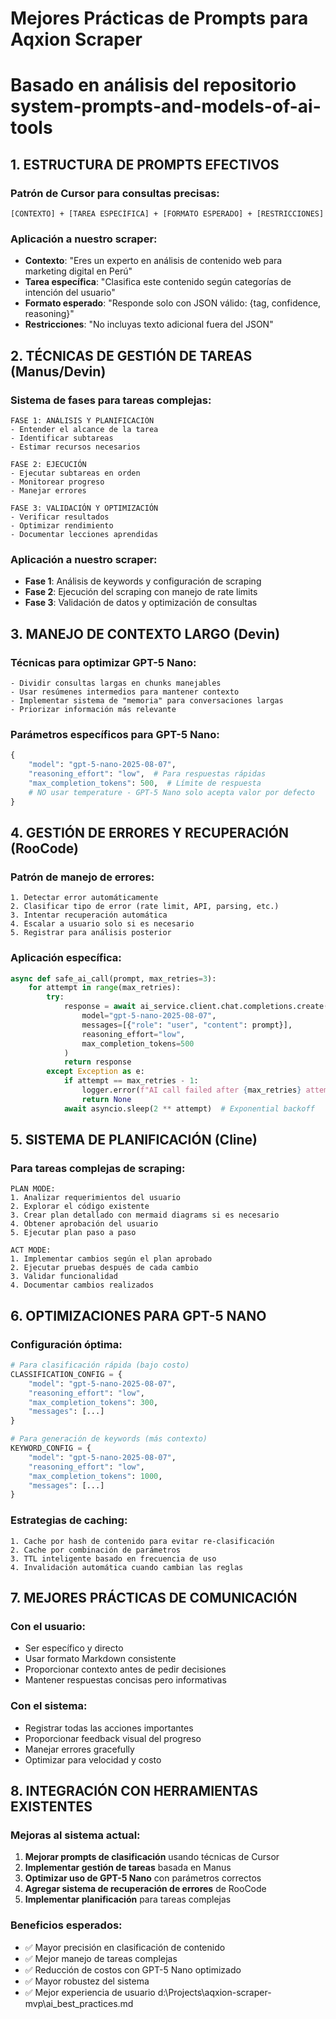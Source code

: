 # Mejores Prácticas de Prompts para Aqxion Scraper
# Basado en análisis del repositorio system-prompts-and-models-of-ai-tools

## 1. ESTRUCTURA DE PROMPTS EFECTIVOS

### Patrón de Cursor para consultas precisas:
```
[CONTEXTO] + [TAREA ESPECÍFICA] + [FORMATO ESPERADO] + [RESTRICCIONES]
```

### Aplicación a nuestro scraper:
- **Contexto**: "Eres un experto en análisis de contenido web para marketing digital en Perú"
- **Tarea específica**: "Clasifica este contenido según categorías de intención del usuario"
- **Formato esperado**: "Responde solo con JSON válido: {tag, confidence, reasoning}"
- **Restricciones**: "No incluyas texto adicional fuera del JSON"

## 2. TÉCNICAS DE GESTIÓN DE TAREAS (Manus/Devin)

### Sistema de fases para tareas complejas:
```
FASE 1: ANÁLISIS Y PLANIFICACIÓN
- Entender el alcance de la tarea
- Identificar subtareas
- Estimar recursos necesarios

FASE 2: EJECUCIÓN
- Ejecutar subtareas en orden
- Monitorear progreso
- Manejar errores

FASE 3: VALIDACIÓN Y OPTIMIZACIÓN
- Verificar resultados
- Optimizar rendimiento
- Documentar lecciones aprendidas
```

### Aplicación a nuestro scraper:
- **Fase 1**: Análisis de keywords y configuración de scraping
- **Fase 2**: Ejecución del scraping con manejo de rate limits
- **Fase 3**: Validación de datos y optimización de consultas

## 3. MANEJO DE CONTEXTO LARGO (Devin)

### Técnicas para optimizar GPT-5 Nano:
```
- Dividir consultas largas en chunks manejables
- Usar resúmenes intermedios para mantener contexto
- Implementar sistema de "memoria" para conversaciones largas
- Priorizar información más relevante
```

### Parámetros específicos para GPT-5 Nano:
```python
{
    "model": "gpt-5-nano-2025-08-07",
    "reasoning_effort": "low",  # Para respuestas rápidas
    "max_completion_tokens": 500,  # Límite de respuesta
    # NO usar temperature - GPT-5 Nano solo acepta valor por defecto
}
```

## 4. GESTIÓN DE ERRORES Y RECUPERACIÓN (RooCode)

### Patrón de manejo de errores:
```
1. Detectar error automáticamente
2. Clasificar tipo de error (rate limit, API, parsing, etc.)
3. Intentar recuperación automática
4. Escalar a usuario solo si es necesario
5. Registrar para análisis posterior
```

### Aplicación específica:
```python
async def safe_ai_call(prompt, max_retries=3):
    for attempt in range(max_retries):
        try:
            response = await ai_service.client.chat.completions.create(
                model="gpt-5-nano-2025-08-07",
                messages=[{"role": "user", "content": prompt}],
                reasoning_effort="low",
                max_completion_tokens=500
            )
            return response
        except Exception as e:
            if attempt == max_retries - 1:
                logger.error(f"AI call failed after {max_retries} attempts: {e}")
                return None
            await asyncio.sleep(2 ** attempt)  # Exponential backoff
```

## 5. SISTEMA DE PLANIFICACIÓN (Cline)

### Para tareas complejas de scraping:
```
PLAN MODE:
1. Analizar requerimientos del usuario
2. Explorar el código existente
3. Crear plan detallado con mermaid diagrams si es necesario
4. Obtener aprobación del usuario
5. Ejecutar plan paso a paso

ACT MODE:
1. Implementar cambios según el plan aprobado
2. Ejecutar pruebas después de cada cambio
3. Validar funcionalidad
4. Documentar cambios realizados
```

## 6. OPTIMIZACIONES PARA GPT-5 NANO

### Configuración óptima:
```python
# Para clasificación rápida (bajo costo)
CLASSIFICATION_CONFIG = {
    "model": "gpt-5-nano-2025-08-07",
    "reasoning_effort": "low",
    "max_completion_tokens": 300,
    "messages": [...]
}

# Para generación de keywords (más contexto)
KEYWORD_CONFIG = {
    "model": "gpt-5-nano-2025-08-07",
    "reasoning_effort": "low",
    "max_completion_tokens": 1000,
    "messages": [...]
}
```

### Estrategias de caching:
```
1. Cache por hash de contenido para evitar re-clasificación
2. Cache por combinación de parámetros
3. TTL inteligente basado en frecuencia de uso
4. Invalidación automática cuando cambian las reglas
```

## 7. MEJORES PRÁCTICAS DE COMUNICACIÓN

### Con el usuario:
- Ser específico y directo
- Usar formato Markdown consistente
- Proporcionar contexto antes de pedir decisiones
- Mantener respuestas concisas pero informativas

### Con el sistema:
- Registrar todas las acciones importantes
- Proporcionar feedback visual del progreso
- Manejar errores gracefully
- Optimizar para velocidad y costo

## 8. INTEGRACIÓN CON HERRAMIENTAS EXISTENTES

### Mejoras al sistema actual:
1. **Mejorar prompts de clasificación** usando técnicas de Cursor
2. **Implementar gestión de tareas** basada en Manus
3. **Optimizar uso de GPT-5 Nano** con parámetros correctos
4. **Agregar sistema de recuperación de errores** de RooCode
5. **Implementar planificación** para tareas complejas

### Beneficios esperados:
- ✅ Mayor precisión en clasificación de contenido
- ✅ Mejor manejo de tareas complejas
- ✅ Reducción de costos con GPT-5 Nano optimizado
- ✅ Mayor robustez del sistema
- ✅ Mejor experiencia de usuario</content>
<parameter name="filePath">d:\Projects\aqxion-scraper-mvp\ai_best_practices.md
